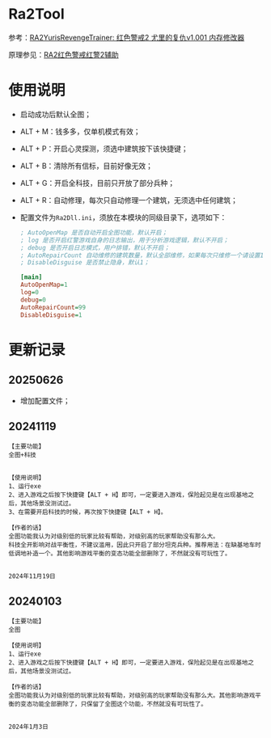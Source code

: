 # Ra2Tool

参考：[RA2YurisRevengeTrainer: 红色警戒2 尤里的复仇v1.001 内存修改器](https://github.com/AdjWang/RA2YurisRevengeTrainer)

原理参见：[RA2红色警戒红警2辅助](https://zhupite.com/sec/red-alert2.html)

# 使用说明

- 启动成功后默认全图；

- ALT + M：钱多多，仅单机模式有效；

- ALT + P：开启心灵探测，须选中建筑按下该快捷键；

- ALT + B：清除所有信标，目前好像无效；

- ALT + G：开启全科技，目前只开放了部分兵种；

- ALT + R：自动修理，每次只自动修理一个建筑，无须选中任何建筑；

- 配置文件为`Ra2Dll.ini`，须放在本模块的同级目录下，选项如下：
  
  ```ini
  ; AutoOpenMap 是否自动开启全图功能，默认开启；
  ; log 是否开启红警游戏自身的日志输出，用于分析游戏逻辑，默认不开启；
  ; debug 是否开启日志模式，用户排错，默认不开启；
  ; AutoRepairCount 自动维修的建筑数量，默认全部维修，如果每次只维修一个请设置1；
  ; DisableDisguise 是否禁止隐身，默认1；
  
  [main]
  AutoOpenMap=1
  log=0 
  debug=0
  AutoRepairCount=99
  DisableDisguise=1
  ```

# 更新记录

## 20250626

- 增加配置文件；

## 20241119

```
【主要功能】
全图+科技


【使用说明】
1、运行exe
2、进入游戏之后按下快捷键【ALT + H】即可，一定要进入游戏，保险起见是在出现基地之后，其他场景没测试过。
3、在需要开启科技的时候，再次按下快捷键【ALT + H】。

【作者的话】
全图功能我认为对级别低的玩家比较有帮助，对级别高的玩家帮助没有那么大。
科技全开影响对战平衡性，不建议滥用，因此只开启了部分坦克兵种。推荐用法：在缺基地车时低调地补造一个。其他影响游戏平衡的变态功能全部删除了，不然就没有可玩性了。


2024年11月19日
```

## 20240103

```
【主要功能】
全图

【使用说明】
1、运行exe
2、进入游戏之后按下快捷键【ALT + H】即可，一定要进入游戏，保险起见是在出现基地之后，其他场景没测试过。

【作者的话】
全图功能我认为对级别低的玩家比较有帮助，对级别高的玩家帮助没有那么大。其他影响游戏平衡的变态功能全部删除了，只保留了全图这个功能，不然就没有可玩性了。


2024年1月3日
```
